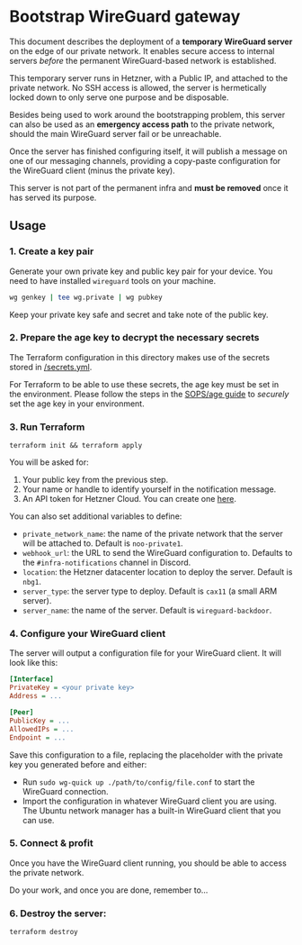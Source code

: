 # Bootstrap WireGuard gateway

This document describes the deployment of a **temporary WireGuard server** on the edge of our private network. It enables secure access to internal servers *before* the permanent WireGuard-based network is established.

This temporary server runs in Hetzner, with a Public IP, and attached to the private network. No SSH access is allowed, the server is hermetically locked down to only serve one purpose and be disposable.

Besides being used to work around the bootstrapping problem, this server can also be used as an **emergency access path** to the private network, should the main WireGuard server fail or be unreachable.

Once the server has finished configuring itself, it will publish a message on one of our messaging channels, providing a copy-paste configuration for the WireGuard client (minus the private key).

This server is not part of the permanent infra and **must be removed** once it has served its purpose.

## Usage

### 1. Create a key pair

Generate your own private key and public key pair for your device. You need to have installed `wireguard` tools on your machine.

```bash
wg genkey | tee wg.private | wg pubkey
```

Keep your private key safe and secret and take note of the public key.

### 2. Prepare the age key to decrypt the necessary secrets

The Terraform configuration in this directory makes use of the secrets stored in [/secrets.yml](/secrets.yml).

For Terraform to be able to use these secrets, the age key must be set in the environment. Please follow the steps in the [SOPS/age guide](/docs/early-secrets.md#usage) to _securely_ set the age key in your environment.

### 3. Run Terraform

```
terraform init && terraform apply
```

You will be asked for:

1. Your public key from the previous step.
2. Your name or handle to identify yourself in the notification message.
3. An API token for Hetzner Cloud. You can create one [here](https://console.hetzner.cloud/projects/3538715/security/tokens).

You can also set additional variables to define:

- `private_network_name`: the name of the private network that the server will be attached to. Default is `noo-private1`.
- `webhook_url`: the URL to send the WireGuard configuration to. Defaults to the `#infra-notifications` channel in Discord.
- `location`: the Hetzner datacenter location to deploy the server. Default is `nbg1`.
- `server_type`: the server type to deploy. Default is `cax11` (a small ARM server).
- `server_name`: the name of the server. Default is `wireguard-backdoor`.

### 4. Configure your WireGuard client

The server will output a configuration file for your WireGuard client. It will look like this:

```ini
[Interface]
PrivateKey = <your private key>
Address = ...

[Peer]
PublicKey = ...
AllowedIPs = ...
Endpoint = ...
```

Save this configuration to a file, replacing the placeholder with the private key you generated before and either:

- Run `sudo wg-quick up ./path/to/config/file.conf` to start the WireGuard connection.
- Import the configuration in whatever WireGuard client you are using. The Ubuntu network manager has a built-in WireGuard client that you can use.

### 5. Connect & profit

Once you have the WireGuard client running, you should be able to access the private network.

Do your work, and once you are done, remember to...

### 6. Destroy the server:

```
terraform destroy
```
